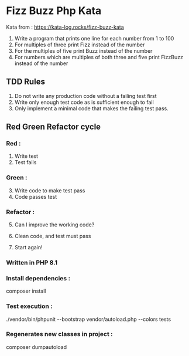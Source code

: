 # Fizz Buzz Php Kata

Kata from : https://kata-log.rocks/fizz-buzz-kata

1. Write a program that prints one line for each number from 1 to 100
2. For multiples of three print Fizz instead of the number
3. For the multiples of five print Buzz instead of the number
4. For numbers which are multiples of both three and five print FizzBuzz instead of the number

## TDD Rules
1. Do not write any production code without a failing test first
2. Write only enough test code as is sufficient enough to fail
3. Only implement a minimal code that makes the failing test pass.

## Red Green Refactor cycle

### Red : 
1. Write test
2. Test fails

### Green : 
3. Write code to make test pass
4. Code passes test

### Refactor :
5. Can I improve the working code?
6. Clean code, and test must pass

7. Start again!

### Written in PHP 8.1

### Install dependencies : 
composer install

### Test execution :
./vendor/bin/phpunit --bootstrap vendor/autoload.php --colors tests

### Regenerates new classes in project :
composer dumpautoload
